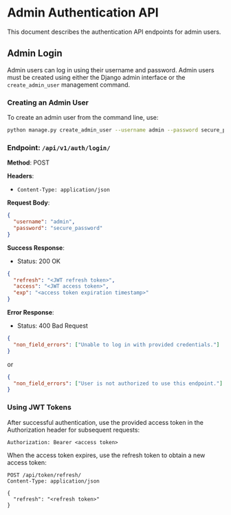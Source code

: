 # Admin Authentication API

This document describes the authentication API endpoints for admin users.

## Admin Login

Admin users can log in using their username and password. Admin users must be created using either the Django admin interface or the `create_admin_user` management command.

### Creating an Admin User

To create an admin user from the command line, use:

```bash
python manage.py create_admin_user --username admin --password secure_password --email admin@example.com --first-name Admin --last-name User
```

### Endpoint: `/api/v1/auth/login/`

**Method**: POST

**Headers**:
- `Content-Type: application/json`

**Request Body**:
```json
{
  "username": "admin",
  "password": "secure_password"
}
```

**Success Response**: 
- Status: 200 OK
```json
{
  "refresh": "<JWT refresh token>",
  "access": "<JWT access token>",
  "exp": "<access token expiration timestamp>"
}
```

**Error Response**:
- Status: 400 Bad Request
```json
{
  "non_field_errors": ["Unable to log in with provided credentials."]
}
```

or

```json
{
  "non_field_errors": ["User is not authorized to use this endpoint."]
}
```

### Using JWT Tokens

After successful authentication, use the provided access token in the Authorization header for subsequent requests:

```
Authorization: Bearer <access token>
```

When the access token expires, use the refresh token to obtain a new access token:

```
POST /api/token/refresh/
Content-Type: application/json

{
  "refresh": "<refresh token>"
}
```
